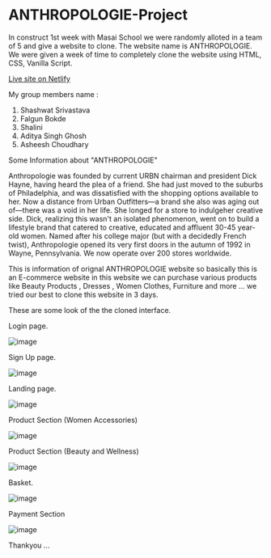 # ANTHROPOLOGIE-Project

In construct 1st week with Masai School we were randomly alloted in a team of 5 and give a website to clone. The website name is ANTHROPOLOGIE. 
We were given a week of time to completely clone the website using HTML, CSS, Vanilla Script.

[Live site on Netlify](https://fascinating-cactus-6f383e.netlify.app/)

My group members name :
1) Shashwat Srivastava 
2) Falgun Bokde
3) Shalini 
4) Aditya Singh Ghosh 
5) Asheesh Choudhary 

Some Information about "ANTHROPOLOGIE"

Anthropologie was founded by current URBN chairman and president Dick Hayne, having heard the plea of a friend. She had just moved to the suburbs of Philadelphia,
and was dissatisfied with the shopping options available to her. Now a distance from Urban Outfitters—a brand she also was aging out of—there was a void in her life.
She longed for a store to indulgeher creative side. Dick, realizing this wasn't an isolated phenomenon, went on to build a lifestyle brand that catered to creative,
educated and affluent 30-45 year-old women. Named after his college major (but with a decidedly French twist), Anthropologie opened its very first doors in the autumn of
1992 in Wayne, Pennsylvania. We now operate over 200 stores worldwide.

This is information of orignal ANTHROPOLOGIE  website so basically this is an E-commerce website in this website we can purchase various products like Beauty Products , Dresses , Women Clothes,
Furniture and more ... we tried our best to clone this website in 3 days.

These are some look of the the cloned interface.

Login page.

![image](https://user-images.githubusercontent.com/62950509/191041857-bbc3c515-7ecb-422c-a436-c6369ffb1c20.png)

Sign Up page.

![image](https://user-images.githubusercontent.com/62950509/191042468-35f52636-3164-4f87-9b88-3bbf8cb952cb.png)

Landing page.

![image](https://user-images.githubusercontent.com/62950509/191042620-d83ab0c7-21e9-4bb8-89ed-0d1a49ca7aa5.png)

Product Section (Women Accessories)

![image](https://user-images.githubusercontent.com/62950509/191042841-a585fa80-a181-4440-89c2-e9c1cef2aa4b.png)


Product Section (Beauty and Wellness)

![image](https://user-images.githubusercontent.com/62950509/191042990-472f25a0-fe2d-4fcc-ad90-b6c247fa10c9.png)

Basket.

![image](https://user-images.githubusercontent.com/62950509/191043153-15474146-5d60-498d-9140-18d3478a4fed.png)

Payment Section

![image](https://user-images.githubusercontent.com/62950509/191043295-4e81e8bc-771f-421e-be67-2c5dcf46f08f.png)


Thankyou ...
